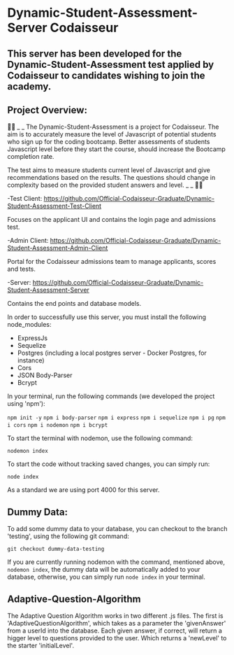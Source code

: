  # Dynamic-Student-Assessment-Server Codaisseur

 ## This server has been developed for the Dynamic-Student-Assessment test applied by Codaisseur to candidates wishing to join the academy.

 ## Project Overview:

:man_technologist: _ _ The Dynamic-Student-Assessment is a project for Codaisseur. The aim is to accurately measure the level of Javascript of potential students who sign up for the coding bootcamp. Better assessments of students Javascript level before they start the course, should increase the Bootcamp completion rate. 
 
The test aims to measure students current level of Javascript and give recommendations based on the results. The questions should change in complexity based on the provided student answers and level. _ _ :woman_technologist:
 
-Test Client: https://github.com/Official-Codaisseur-Graduate/Dynamic-Student-Assessment-Test-Client

Focuses on the applicant UI and contains the login page and admissions test.
 
-Admin Client: https://github.com/Official-Codaisseur-Graduate/Dynamic-Student-Assessment-Admin-Client

Portal for the Codaisseur admissions team to manage applicants, scores and tests.
 
-Server: https://github.com/Official-Codaisseur-Graduate/Dynamic-Student-Assessment-Server

Contains the end points and database models.

In order to successfully use this server, you must install the following node_modules:

 - ExpressJs
 - Sequelize 
 - Postgres (including a local postgres server - Docker Postgres, for instance)
 - Cors 
 - JSON Body-Parser
 - Bcrypt

 In your terminal, run the following commands (we developed the project using 'npm'):

 `npm init -y`
 `npm i body-parser`
 `npm i express`
 `npm i sequelize`
 `npm i pg`
 `npm i cors`
 `npm i nodemon`
 `npm i bcrypt`

 To start the terminal with nodemon, use the following command:

 `nodemon index`
 
 To start the code without tracking saved changes, you can simply run:

 `node index`

 As a standard we are using port 4000 for this server.

## Dummy Data:

To add some dummy data to your database, you can checkout to the branch 'testing', using the following git command:

```
git checkout dummy-data-testing
```

If you are currently running nodemon with the command, mentioned above, `nodemon index`, the dummy data will be automatically added to your database, otherwise, you can simply run `node index` in your terminal. 

## Adaptive-Question-Algorithm

The Adaptive Question Algorithm works in two different .js files. The first is 'AdaptiveQuestionAlgorithm', which takes as a parameter the 'givenAnswer' from a userId into the database. Each given answer, if correct, will return a higger level to questions provided to the user. Which returns a 'newLevel' to the starter 'initialLevel'.
